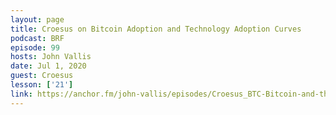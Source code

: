 ```yaml
---
layout: page
title: Croesus on Bitcoin Adoption and Technology Adoption Curves
podcast: BRF
episode: 99
hosts: John Vallis
date: Jul 1, 2020
guest: Croesus
lesson: ['21']
link: https://anchor.fm/john-vallis/episodes/Croesus_BTC-Bitcoin-and-the-Technology-Adoption-Life-Cycle---Where-are-we-now-eg67v5
---
```

